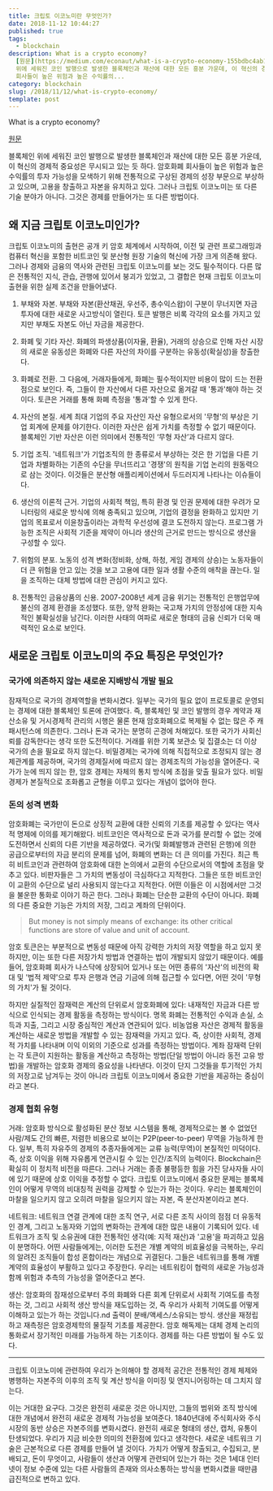 ```yaml
---
title: 크립토 이코노미란 무엇인가?
date: 2018-11-12 10:44:27
published: true
tags:
  - blockchain
description: What is a crypto economy?
  [원문](https://medium.com/econaut/what-is-a-crypto-economy-155bdbc4ab1d)  블록체인
  위에 세워진 코인 발행으로 발생한 블록체인과 재산에 대한 모든 흥분 가운데, 이 혁신의 경제적 중요성은 무시되고 있는 듯 하다. 암호화폐
  회사들이 높은 위험과 높은 수익률의...
category: blockchain
slug: /2018/11/12/what-is-crypto-economy/
template: post
---
```

What is a crypto economy?

[원문](https://medium.com/econaut/what-is-a-crypto-economy-155bdbc4ab1d)

블록체인 위에 세워진 코인 발행으로 발생한 블록체인과 재산에 대한 모든 흥분 가운데, 이 혁신의 경제적 중요성은 무시되고 있는 듯 하다. 암호화폐 회사들이 높은 위험과 높은 수익률의 투자 가능성을 모색하기 위해 전통적으로 구상된 경제의 성장 부문으로 부상하고 있으며, 고용을 창출하고 자본을 유치하고 있다. 그러나 크립토 이코노미는 또 다른 기술 분야가 아니다. 그것은 경제를 만들어가는 또 다른 방법이다.

## 왜 지금 크립토 이코노미인가?

크립토 이코노미의 출현은 공개 키 암호 체계에서 시작하여, 이전 및 관련 프로그래밍과 컴퓨터 혁신을 포함한 비트코인 및 분산형 원장 기술의 혁신에 가장 크게 의존해 왔다. 그러나 경제와 금융의 역사와 관련된 크립토 이코노미를 보는 것도 필수적이다. 다른 많은 전통적인 지식, 관습, 관행에 있어서 붕괴가 있었고, 그 결합은 현재 크립토 이코노미 출현을 위한 실제 조건을 만들어냈다.

1. 부채와 자본. 부채와 자본(환산채권, 우선주, 총수익스왑)이 구분이 무너지면 자금 투자에 대한 새로운 사고방식이 열린다. 토큰 발행은 비록 각각의 요소를 가지고 있지만 부채도 자본도 아닌 자금을 제공한다.

2. 화폐 및 기타 자산. 화폐의 파생상품(이자율, 환율), 거래의 상승으로 인해 자산 시장의 새로운 유동성은 화폐와 다른 자산의 차이를 구분하는 유동성(확실성)을 창출한다.

3. 화폐로 전환. 그 다음에, 거래자들에게, 화폐는 필수적이지만 비용이 많이 드는 전환점으로 보인다. 즉, 그들이 한 자산에서 다른 자산으로 옮겨갈 때 '통과'해야 하는 것이다. 토큰은 거래를 통해 화폐 측정을 '통과'할 수 있게 한다.

4. 자산의 본질. 세계 최대 기업의 주요 자산인 자산 유형으로서의 '무형'의 부상은 기업 회계에 문제를 야기한다. 이러한 자산은 쉽게 가치를 측정할 수 없기 때문이다. 블록체인 기반 자산은 이런 의미에서 전통적인 ‘무형 자산’과 다르지 않다.

5. 기업 조직. '네트워크'가 기업조직의 한 종류로서 부상하는 것은 한 기업을 다른 기업과 차별화하는 기존의 수단을 무너뜨리고 '경쟁'의 원칙을 기업 논리의 원동력으로 삼는 것이다. 이것들은 분산형 애플리케이션에서 두드러지게 나타나는 이슈들이다.

6. 생산의 이론적 근거. 기업의 사회적 책임, 특히 환경 및 인권 문제에 대한 우려가 모니터링의 새로운 방식에 의해 충족되고 있으며, 기업의 결정을 완화하고 있지만 기업의 목표로서 이윤창출이라는 과학적 우선성에 결코 도전하지 않는다. 프로그램 가능한 조직은 사회적 기준을 제약이 아니라 생산의 근거로 만드는 방식으로 생산을 구성할 수 있다.

7. 위험의 분포. 노동의 성격 변화(정비화, 상해, 하청, 게임 경제의 상승)는 노동자들이 더 큰 위험을 안고 있는 것을 보고 고용에 대한 일과 생활 수준의 애착을 끊는다. 일을 조직하는 대체 방법에 대한 관심이 커지고 있다.

8. 전통적인 금융상품의 신용. 2007-2008년 세계 금융 위기는 전통적인 은행업무에 불신의 경제 환경을 조성했다. 또한, 양적 완화는 국고채 가치의 안정성에 대한 지속적인 불확실성을 남긴다. 이러한 사태의 여파로 새로운 형태의 금융 신뢰가 더욱 매력적인 요소로 보인다.

## 새로운 크립토 이코노미의 주요 특징은 무엇인가?

### 국가에 의존하지 않는 새로운 지배방식 개발 필요

잠재적으로 국가의 경제역할을 변화시켰다. 일부는 국가의 필요 없이 프로토콜로 운영되는 경제에 대한 블록체인 토론에 관여했다. 즉, 블록체인 및 코인 발행의 경우 계약과 재산소유 및 거시경제적 관리의 시행은 물론 현재 암호화폐으로 복제될 수 없는 많은 주 캐패시턴스에 의존한다. 그러나 돈과 국가는 분명히 곤경에 처해있다. 또한 국가가 사회신뢰를 감독한다는 생각 또한 도전적이다. 거래를 위한 기록 보관소 및 집결소는 더 이상 국가의 손을 필요로 하지 않는다. 비밀경제는 국가에 의해 직접적으로 조정되지 않는 경제관계를 제공하며, 국가의 경제질서에 따르지 않는 경제조직의 가능성을 열어준다. 국가가 눈에 띄지 않는 한, 암호 경제는 자체의 통치 방식에 초점을 맞출 필요가 있다. 비밀경제가 본질적으로 조화롭고 균형을 이루고 있다는 개념이 없어야 한다.

### 돈의 성격 변화

암호화폐는 국가만이 돈으로 상징적 교환에 대한 신뢰의 기초를 제공할 수 있다는 역사적 명제에 이의를 제기해왔다. 비트코인은 역사적으로 돈과 국가를 분리할 수 없는 것에 도전하면서 신뢰의 다른 기반을 제공하였다. 국가(및 화폐발행과 관련된 은행)에 의한 공급으로부터의 자금 분리의 문제를 넘어, 화폐의 변화는 더 큰 의미를 가진다. 최근 특히 비트코인과 관련하여 암호화에 대한 논의에서 교환의 수단으로서의 역할에 초점을 맞추고 있다. 비판자들은 그 가치의 변동성이 극심하다고 지적한다. 그들은 또한 비트코인이 교환의 수단으로 널리 사용되지 않는다고 지적한다. 어떤 이들은 이 시점에서만 그것을 불운한 통화로 이야기 하곤 한다. 그러나 화폐는 단순한 교환의 수단이 아니다. 화폐의 다른 중요한 기능은 가치의 저장, 그리고 계좌의 단위이다. 

> But money is not simply means of exchange: its other critical functions are store of value and unit of account.

암호 토큰은는 부분적으로 변동성 때문에 아직 강력한 가치의 저장 역할을 하고 있지 못하지만, 이는 또한 다른 저장가치 방법과 연결하는 법이 개발되지 않았기 때문이다. 예를 들어, 암호화폐 회사가 나스닥에 상장되어 있거나 또는 어떤 종류의 '자산'의 비전의 확대 및 '법적 제약'으로 투자 은행과 연금 기금에 의해 접근할 수 있다면, 어떤 것이 '무형의 가치'가 될 것이다.

하지만 실질적인 잠재력은 계산의 단위로서 암호화폐에 있다: 내재적인 자금과 다른 방식으로 인식되는 경제 활동을 측정하는 방식이다. 명목 화폐는 전통적인 수익과 손실, 소득과 지출, 그리고 시장 중심적인 계산과 연관되어 있다. 비농업용 자산은 경제적 활동을 계산하는 새로운 방법을 개발할 수 있는 잠재력을 가지고 있다. 즉, 상이한 사회적, 경제적 가치를 나타내며 이익 이외의 기준으로 성과를 측정하는 방법이다. 계좌 잠재력 단위는 각 토큰이 지원하는 활동을 계산하고 측정하는 방법(단일 방법이 아니라 동전 고유 방법)을 개발하는 암호화 경제의 중요성을 나타낸다. 이것이 단지 그것들을 투기적인 가치의 저장고로 남겨두는 것이 아니라 크립토 이코노미에서 중요한 기반을 제공하는 중심이라고 본다.

### 경제 협회 유형

거래: 암호화 방식으로 활성화된 분산 정보 시스템을 통해, 경제적으로는 볼 수 없었던 사람/제도 간의 빠른, 저렴한 비용으로 보이는 P2P(peer-to-peer) 무역을 가능하게 한다. 일부, 특히 자유주의 경제의 추종자들에게는 교류 능력(무역)이 본질적인 미덕이다. 즉, 상호 이익을 위해 자유롭게 연관시킬 수 있는 인간/조직의 능력이다. Blockchain은 확실히 이 정치적 비전을 따른다. 그러나 거래는 종종 불평등한 힘을 가진 당사자들 사이에 있기 때문에 상호 이익을 추정할 수 없다. 크립토 이코노미에서 중요한 문제는 블록체인이 어떻게 무역의 비대칭적 권력을 강제할 수 있는가 하는 것이다. 우리는 블록체인이 마찰을 일으키지 않고 오히려 마찰을 일으키지 않는 자본, 즉 분산자본이라고 본다.

네트워크: 네트워크 연결 관계에 대한 조직 연구, 서로 다른 조직 사이의 점점 더 유동적인 경계, 그리고 노동자와 기업의 변화하는 관계에 대한 많은 내용이 기록되어 있다. 네트워크가 조직 및 소유권에 대한 전통적인 생각(예: 지적 재산)과 '고용'을 파괴하고 있음이 분명하다. 어떤 사람들에게는, 이러한 도전은 개별 계약의 비효율성을 극복하는, 우리의 알려진 조직들이 합성 혼합이라는 개념으로 귀결된다. 그들은 네트워크를 통해 개별 계약의 효율성이 부활하고 있다고 주장한다. 우리는 네트워킹이 협력의 새로운 가능성과 함께 위험과 추측의 가능성을 열어준다고 본다.

생산: 암호화의 잠재성으로부터 주의 화폐와 다른 회계 단위로서 사회적 기여도를 측정하는 것, 그리고 사회적 생산 방식을 재도입하는 것, 즉 우리가 사회적 기여도를 어떻게 이해하고 있는가 하는 것입니다.nd 출력이 분배/액세스/소유되는 방식. 생산을 재정립하고 재측정은 암호경제학의 물질적 기초를 제공한다. 암호 해독제는 대체 경제 논리의 통화로서 장기적인 미래를 가능하게 하는 기초이다. 경제를 하는 다른 방법이 될 수도 있다.

__________________________

크립토 이코노미에 관련하여 우리가 논의해야 할 경제적 공간은 전통적인 경제 체제와 병행하는 자본주의 이후의 조직 및 계산 방식을 이미징 및 엔지니어링하는 데 그치지 않는다.

이는 거대한 요구다. 그것은 완전히 새로운 것은 아니지만, 그들의 범위와 조직 방식에 대한 개념에서 완전히 새로운 경제적 가능성을 보여준다. 1840년대에 주식회사와 주식시장의 동반 상승은 자본주의를 변화시켰다. 완전히 새로운 형태의 생산, 캡처, 유통이 탄생되었다. 우리가 지금 비슷한 의미의 전환점에 있다고 생각한다. 새로운 네트워크 기술은 근본적으로 다른 경제를 만들어 낼 것이다. 가치가 어떻게 창출되고, 수집되고, 분배되고, 돈이 무엇이고, 사람들이 생산과 어떻게 관련되어 있는가 하는 것은 1세대 인터넷이 정보 수준에 있는 다른 사람들의 존재와 의사소통하는 방식을 변화시켰을 때만큼 급진적으로 변하고 있다.